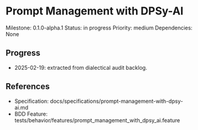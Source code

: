 # Prompt Management with DPSy-AI
Milestone: 0.1.0-alpha.1
Status: in progress
Priority: medium
Dependencies: None

## Progress
- 2025-02-19: extracted from dialectical audit backlog.

## References
- Specification: docs/specifications/prompt-management-with-dpsy-ai.md
- BDD Feature: tests/behavior/features/prompt_management_with_dpsy_ai.feature
